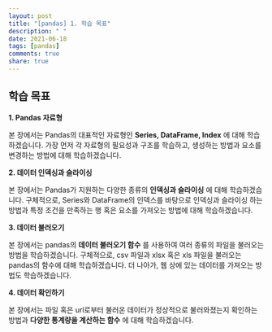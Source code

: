```yaml
---
layout: post
title: "[pandas] 1. 학습 목표"
description: " "
date: 2021-06-18
tags: [pandas]
comments: true
share: true
---
```


## 학습 목표



**1. Pandas 자료형**

본 장에서는 Pandas의 대표적인 자료형인 **Series, DataFrame, Index** 에 대해 학습하겠습니다. 가장 먼저 각 자료형의 필요성과 구조를 학습하고, 생성하는 방법과 요소를 변경하는 방법에 대해 학습하겠습니다.



**2. 데이터 인덱싱과 슬라이싱**

본 장에서는 Pandas가 지원하는 다양한 종류의 **인덱싱과 슬라이싱** 에 대해 학습하겠습니다. 구체적으로, Series와 DataFrame의 인덱스를 바탕으로 인덱싱과 슬라이싱 하는 방법과 특정 조건을 만족하는 행 혹은 요소를 가져오는 방법에 대해 학습하겠습니다.



**3. 데이터 불러오기**

본 장에서는 pandas의 **데이터 불러오기 함수** 를 사용하여 여러 종류의 파일을 불러오는 방법을 학습하겠습니다. 구체적으로, csv 파일과 xlsx 혹은 xls 파일을 불러오는 pandas의 함수에 대해 학습하겠습니다. 더 나아가, 웹 상에 있는 데이터를 가져오는 방법도 학습하겠습니다.



**4. 데이터 확인하기**

본 장에서는 파일 혹은 url로부터 불러온 데이터가 정상적으로 불러와졌는지 확인하는 방법과 **다양한 통계량을 계산하는 함수** 에 대해 학습하겠습니다.
